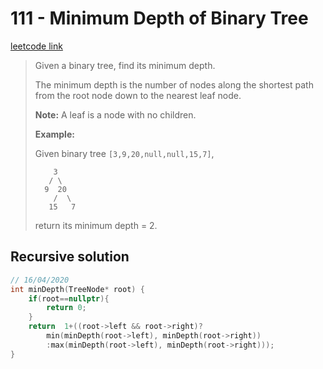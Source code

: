 # 111 - Minimum Depth of Binary Tree

[leetcode link](https://leetcode.com/problems/minimum-depth-of-binary-tree/)

> Given a binary tree, find its minimum depth.
>
> The minimum depth is the number of nodes along the shortest path from the root node down to the nearest leaf node.
>
> **Note:** A leaf is a node with no children.
>
> **Example:**
>
> Given binary tree `[3,9,20,null,null,15,7]`,
>
> ```
>     3
>    / \
>   9  20
>     /  \
>    15   7
> ```
>
> return its minimum depth = 2.

## Recursive solution

```cpp
// 16/04/2020
int minDepth(TreeNode* root) {
    if(root==nullptr){
        return 0;
    }
    return  1+((root->left && root->right)?
        min(minDepth(root->left), minDepth(root->right))
        :max(minDepth(root->left), minDepth(root->right)));
}
```